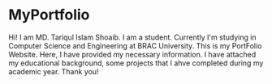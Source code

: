# MyPortfolio
Hi!
I am MD. Tariqul Islam Shoaib. I am a student. Currently I'm studying in Computer Science and Engineering at BRAC University.
This is my PortFolio Website. Here, I have provided my necessary information. I have attached my educational background, some projects that I ahve completed during my academic year. 
Thank you!
